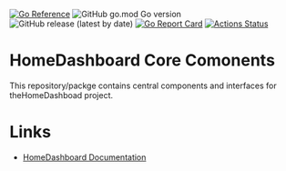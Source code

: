 [![Go Reference](https://pkg.go.dev/badge/github.com/tommzn/hdb-core.svg)](https://pkg.go.dev/github.com/tommzn/hdb-core)
![GitHub go.mod Go version](https://img.shields.io/github/go-mod/go-version/tommzn/hdb-core)
![GitHub release (latest by date)](https://img.shields.io/github/v/release/tommzn/hdb-core)
[![Go Report Card](https://goreportcard.com/badge/github.com/tommzn/hdb-datasource-indoorclimate)](https://goreportcard.com/report/github.com/tommzn/hdb-core)
[![Actions Status](https://github.com/tommzn/hdb-datasource-core/actions/workflows/go.pkg.auto-ci.yml/badge.svg)](https://github.com/tommzn/hdb-core/actions)

# HomeDashboard Core Comonents
This repository/packge contains central components and interfaces for theHomeDashboad project.

# Links
- [HomeDashboard Documentation](https://github.com/tommzn/hdb-docs/wiki)
